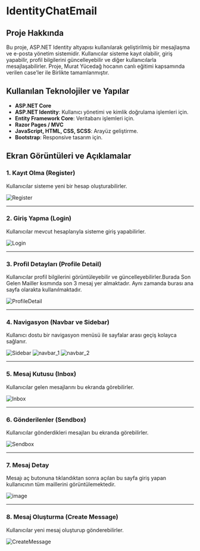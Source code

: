 # IdentityChatEmail

## Proje Hakkında
Bu proje, ASP.NET Identity altyapısı kullanılarak geliştirilmiş bir mesajlaşma ve e-posta yönetim sistemidir. Kullanıcılar sisteme kayıt olabilir, giriş yapabilir, profil bilgilerini güncelleyebilir ve diğer kullanıcılarla mesajlaşabilirler. Proje, Murat Yücedağ hocanın canlı eğitimi kapsamında verilen case'ler ile Birlikte tamamlanmıştır.

## Kullanılan Teknolojiler ve Yapılar
- **ASP.NET Core**
- **ASP.NET Identity**: Kullanıcı yönetimi ve kimlik doğrulama işlemleri için.
- **Entity Framework Core**: Veritabanı işlemleri için.
- **Razor Pages / MVC**
- **JavaScript, HTML, CSS, SCSS**: Arayüz geliştirme.
- **Bootstrap**: Responsive tasarım için.

## Ekran Görüntüleri ve Açıklamalar

### 1. Kayıt Olma (Register)
Kullanıcılar sisteme yeni bir hesap oluşturabilirler.

![Register](https://github.com/user-attachments/assets/3166e42e-822d-4484-b9a4-6bb059a6af52)

---

### 2. Giriş Yapma (Login)
Kullanıcılar mevcut hesaplarıyla sisteme giriş yapabilirler.

![Login](https://github.com/user-attachments/assets/78b7165c-a9aa-4e40-a7c4-f08445a0ee50)

---


### 3. Profil Detayları (Profile Detail)
Kullanıcılar profil bilgilerini görüntüleyebilir ve güncelleyebilirler.Burada Son Gelen Mailler kısmında son 3 mesaj yer almaktadır.
Aynı zamanda burası ana sayfa olarakta kullanılmaktadır.

![ProfileDetail](https://github.com/user-attachments/assets/2256488e-52eb-454c-8030-0583483402ec)


---

### 4. Navigasyon (Navbar ve Sidebar)
Kullanıcı dostu bir navigasyon menüsü ile sayfalar arası geçiş kolayca sağlanır.

![Sidebar](https://github.com/user-attachments/assets/8130febf-d3f5-417f-ad94-ff0f16ce6e1b)
![navbar_1](https://github.com/user-attachments/assets/33ea84d4-6267-410f-9432-abdfa929e964)
![navbar_2](https://github.com/user-attachments/assets/63db82cd-5e36-4594-a5a7-17deff820041)


---

### 5. Mesaj Kutusu (Inbox)
Kullanıcılar gelen mesajlarını bu ekranda görebilirler.

![Inbox](https://github.com/user-attachments/assets/87e29c08-ca2e-476c-8ed3-940129020dbc)

---

### 6. Gönderilenler (Sendbox)
Kullanıcılar gönderdikleri mesajları bu ekranda görebilirler.

![Sendbox](https://github.com/user-attachments/assets/128c11bb-2a18-426a-820f-a6b5efcfc1a6)

---

### 7. Mesaj Detay
Mesajı aç butonuna tıklandıktan sonra açılan bu sayfa giriş yapan kullanıcının tüm maillerini görüntülemektedir.

![image](https://github.com/user-attachments/assets/6cf42d52-ac22-4204-9897-6e6c54d3eca4)

---

### 8. Mesaj Oluşturma (Create Message)
Kullanıcılar yeni mesaj oluşturup gönderebilirler.

![CreateMessage](https://github.com/user-attachments/assets/7757d2e7-9343-4c94-958c-4c3297868c8e)


